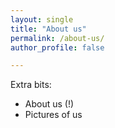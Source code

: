 ```yaml
---
layout: single
title: "About us"
permalink: /about-us/
author_profile: false

---
```




Extra bits:
+ About us (!)
+ Pictures of us
